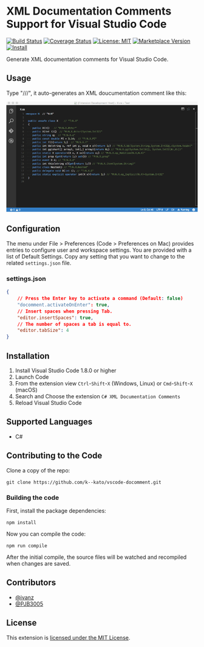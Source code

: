 # XML Documentation Comments Support for Visual Studio Code

[![Build Status](https://travis-ci.org/k--kato/vscode-docomment.svg?branch=master)](https://travis-ci.org/k--kato/vscode-docomment) [![Coverage Status](https://coveralls.io/repos/k--kato/vscode-docomment/badge.svg?branch=master&service=github)](https://coveralls.io/github/k--kato/vscode-docomment?branch=master) [![License: MIT](http://img.shields.io/badge/license-MIT-orange.svg)](LICENSE) [![Marketplace Version](http://vsmarketplacebadge.apphb.com/version/k--kato.docomment.svg)](https://marketplace.visualstudio.com/items?itemName=k--kato.docomment) [![Install](http://vsmarketplacebadge.apphb.com/installs-short/k--kato.docomment.svg)](https://marketplace.visualstudio.com/items?itemName=k--kato.docomment)

Generate XML documentation comments for Visual Studio Code.


## Usage

Type "///", it auto-generates an XML doucumentation comment like this:

![docomment](images/docomment.gif)


## Configuration

The menu under File > Preferences (Code > Preferences on Mac) provides entries to configure user and workspace settings. You are provided with a list of Default Settings. Copy any setting that you want to change to the related `settings.json` file.

### settings.json

```json
{
	// Press the Enter key to activate a command (Default: false)
	"docomment.activateOnEnter": true,
	// Insert spaces when pressing Tab.
	"editor.insertSpaces": true,
	// The number of spaces a tab is equal to.
	"editor.tabSize": 4
}
```


## Installation

1. Install Visual Studio Code 1.8.0 or higher
1. Launch Code
1. From the extension view `Ctrl`-`Shift`-`X` (Windows, Linux) or `Cmd`-`Shift`-`X` (macOS)
1. Search and Choose the extension `C# XML Documentation Comments`
1. Reload Visual Studio Code


## Supported Languages

- C#


## Contributing to the Code

Clone a copy of the repo:

```
git clone https://github.com/k--kato/vscode-docomment.git
```

### Building the code

First, install the package dependencies:

```
npm install
```

Now you can compile the code:

```
npm run compile
```

After the initial compile, the source files will be watched and recompiled
when changes are saved.

## Contributors

* [@ivanz](https://github.com/ivanz)
* [@PJB3005](https://github.com/PJB3005)


## License

This extension is [licensed under the MIT License](LICENSE.txt).

